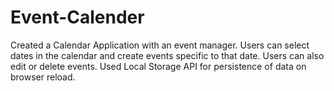 # Event-Calender
Created a Calendar Application with an event manager. Users can select dates in the calendar and create events specific to  that date. Users can also edit or delete events. Used Local Storage API for persistence of data on browser reload. 
